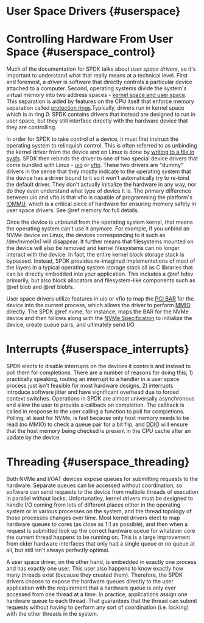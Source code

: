 # User Space Drivers {#userspace}

# Controlling Hardware From User Space {#userspace_control}

Much of the documentation for SPDK talks about _user space drivers_, so it's important to understand what that really means at a technical level. First and foremost, a _driver_ is software that directly controls a particular device attached to a computer. Second, operating systems divide the system's virtual memory into two address spaces - [kernel space and user space](https://en.wikipedia.org/wiki/User_space). This separation is aided by features on the CPU itself that enforce memory separation called [protection rings](https://en.wikipedia.org/wiki/Protection_ring).Typically, drivers run in kernel space which is in ring 0. SPDK contains drivers that instead are designed to run in user space, but they still interface directly with the hardware device that they are controlling.

In order for SPDK to take control of a device, it must first instruct the operating system to relinquish control. This is often referred to as unbinding the kernel driver from the device and on Linux is done by [writing to a file in sysfs](https://lwn.net/Articles/143397/). SPDK then rebinds the driver to one of two special device drivers that come bundled with Linux - [uio](https://www.kernel.org/doc/html/latest/driver-api/uio-howto.html) or [vfio](https://www.kernel.org/doc/Documentation/vfio.txt). These two drivers are "dummy" drivers in the sense that they mostly indicate to the operating system that the device has a driver bound to it so it won't automatically try to re-bind the default driver. They don't actually initialize the hardware in any way, nor do they even understand what type of device it is. The primary difference between uio and vfio is that vfio is capable of programming the platform's [IOMMU](https://en.wikipedia.org/wiki/Input%E2%80%93output_memory_management_unit), which is a critical piece of hardware for ensuring memory safety in user space drivers. See @ref memory for full details.

Once the device is unbound from the operating system kernel, that means the operating system can't use it anymore. For example, if you unbind an NVMe device on Linux, the devices corresponding to it such as /dev/nvme0n1 will disappear. It further means that filesystems mounted on the device will also be removed and kernel filesystems can no longer interact with the device. In fact, the entire kernel block storage stack is bypassed. Instead, SPDK provides re-imagined implementations of most of the layers in a typical operating system storage stack all as C libraries that can be directly embedded into your application. This includes a @ref bdev primarily, but also block allocators and filesystem-like components such as @ref blob and @ref blobfs.

User space drivers utilize features in uio or vfio to map the [PCI BAR](https://en.wikipedia.org/wiki/PCI_configuration_space) for the device into the current process, which allows the driver to perform [MMIO](https://en.wikipedia.org/wiki/Memory-mapped_I/O) directly. The SPDK @ref nvme, for instance, maps the BAR for the NVMe device and then follows along with the [NVMe Specification](http://nvmexpress.org/wp-content/uploads/NVM_Express_Revision_1.3.pdf) to initialize the device, create queue pairs, and ultimately send I/O.

# Interrupts {#userspace_interrupts}

SPDK elects to disable interrupts on the devices it controls and instead to poll them for completions. There are a number of reasons for doing this; 1) practically speaking, routing an interrupt to a handler in a user space process just isn't feasible for most hardware designs, 2) interrupts introduce software jitter and have significant overhead due to forced context switches. Operations in SPDK are almost universally asynchronous and allow the user to provide a callback on completion. The callback is called in response to the user calling a function to poll for completions. Polling, at least for NVMe, is fast because only host memory needs to be read (no MMIO) to check a queue pair for a bit flip, and [DDIO](https://www.intel.com/content/www/us/en/io/data-direct-i-o-technology.html) will ensure that the host memory being checked is present in the CPU cache after an update by the device.

# Threading {#userspace_threading}

Both NVMe and I/OAT devices expose queues for submitting requests to the hardware. Separate queues can be accessed without coordination, so software can send requests to the device from multiple threads of execution in parallel without locks. Unfortunatley, kernel drivers must be designed to handle I/O coming from lots of different places either in the operating system or in various processes on the system, and the thread topology of those processes changes over time. Most kernel drivers elect to map hardware queues to cores (as close as 1:1 as possible), and then when a request is submitted look up the correct hardware queue for whatever core the current thread happens to be running on. This is a large improvement from older hardware interfaces that only had a single queue or no queue at all, but still isn't always perfectly optimal.

A user space driver, on the other hand, is embedded in exactly one process and has exactly one user. This user also happens to know exactly how many threads exist (because they created them). Therefore, the SPDK drivers choose to expose the hardware queues directly to the user application with the requirement that a hardware queue is only ever accessed from one thread at a time. In practice, applications assign one hardware queue to each thread. That guarantees that the thread can submit requests without having to perform any sort of coordination (i.e. locking) with the other threads in the system.
